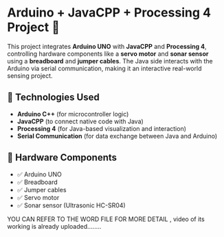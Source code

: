 # Arduino + JavaCPP + Processing 4 Project 🚀

This project integrates **Arduino UNO** with **JavaCPP** and **Processing 4**, controlling hardware components like a **servo motor** and **sonar sensor** using a **breadboard** and **jumper cables**. The Java side interacts with the Arduino via serial communication, making it an interactive real-world sensing project.

## 🧠 Technologies Used

- **Arduino C++** (for microcontroller logic)
- **JavaCPP** (to connect native code with Java)
- **Processing 4** (for Java-based visualization and interaction)
- **Serial Communication** (for data exchange between Java and Arduino)

## 🧰 Hardware Components

- ✅ Arduino UNO  
- ✅ Breadboard  
- ✅ Jumper cables  
- ✅ Servo motor  
- ✅ Sonar sensor (Ultrasonic HC-SR04)

YOU CAN REFER TO THE WORD FILE FOR MORE DETAIL , video of its working is already uploaded........
